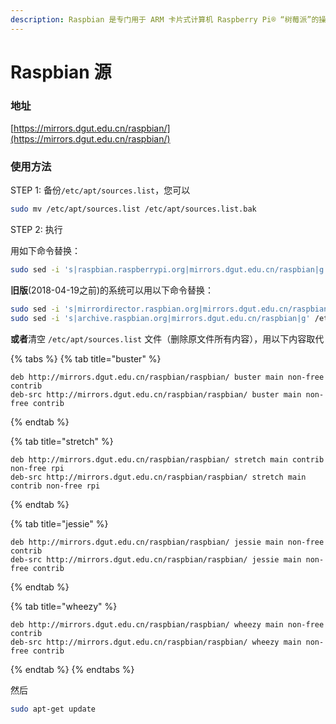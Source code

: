 ```yaml
---
description: Raspbian 是专门用于 ARM 卡片式计算机 Raspberry Pi® “树莓派”的操作系统。
---
```


# Raspbian 源

### 地址

[https://mirrors.dgut.edu.cn/raspbian/](https://mirrors.dgut.edu.cn/raspbian/)

### 使用方法

STEP 1: 备份`/etc/apt/sources.list`，您可以

```bash
sudo mv /etc/apt/sources.list /etc/apt/sources.list.bak
```

STEP 2: 执行

用如下命令替换：

```bash
sudo sed -i 's|raspbian.raspberrypi.org|mirrors.dgut.edu.cn/raspbian|g' /etc/apt/sources.list
```

**旧版**\(2018-04-19之前\)的系统可以用以下命令替换：

```bash
sudo sed -i 's|mirrordirector.raspbian.org|mirrors.dgut.edu.cn/raspbian|g' /etc/apt/sources.list
sudo sed -i 's|archive.raspbian.org|mirrors.dgut.edu.cn/raspbian|g' /etc/apt/sources.list
```

**或者**清空 `/etc/apt/sources.list` 文件（删除原文件所有内容），用以下内容取代

{% tabs %}
{% tab title="buster" %}
```text
deb http://mirrors.dgut.edu.cn/raspbian/raspbian/ buster main non-free contrib
deb-src http://mirrors.dgut.edu.cn/raspbian/raspbian/ buster main non-free contrib
```
{% endtab %}

{% tab title="stretch" %}
```text
deb http://mirrors.dgut.edu.cn/raspbian/raspbian/ stretch main contrib non-free rpi
deb-src http://mirrors.dgut.edu.cn/raspbian/raspbian/ stretch main contrib non-free rpi
```
{% endtab %}

{% tab title="jessie" %}
```text
deb http://mirrors.dgut.edu.cn/raspbian/raspbian/ jessie main non-free contrib
deb-src http://mirrors.dgut.edu.cn/raspbian/raspbian/ jessie main non-free contrib
```
{% endtab %}

{% tab title="wheezy" %}
```text
deb http://mirrors.dgut.edu.cn/raspbian/raspbian/ wheezy main non-free contrib
deb-src http://mirrors.dgut.edu.cn/raspbian/raspbian/ wheezy main non-free contrib
```
{% endtab %}
{% endtabs %}

然后

```bash
sudo apt-get update
```





